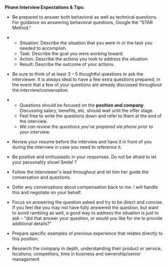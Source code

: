 **Phone Interview Expectations &amp; Tips:**

- Be prepared to answer both behavioral as well as technical questions.  For guidance on answering behavioral questions, Google the &quot;STAR Method.&quot;

-
  - Situation:  Describe the situation that you were in or the task you needed to accomplish.
  - Task:  Describe the goal you were working toward.
  - Action:  Describe the actions you took to address the situation.
  - Result:  Describe the outcome of your actions.

- Be sure to think of at least 3 – 5 thoughtful questions to ask the interviewer.  It is always ideal to have a few extra questions prepared, in the event that a few of your questions are already discussed throughout the interview/conversation.

-
  - Questions should be focused on the  **position and company**.  Discussing salary, benefits, etc. should wait until the offer stage.
  - Feel free to write the questions down and refer to them at the end of the interview.
  - _We can review the questions you&#39;ve prepared via phone prior to your interview._

- Review your resume before the interview and have it in front of you during the interview in case you need to reference it.
- Be positive and enthusiastic in your responses.  Do not be afraid to let your personality show!  Smile! ?
- Follow the interviewer&#39;s lead throughout and let him her guide the conversation and questions.
- Defer any conversations about compensation back to me.  I will handle this and negotiate on your behalf.
- Focus on answering the question asked and try to be direct and concise.  If you feel like you may not have fully answered the question, but want to avoid rambling as well, a good way to address the situation is just to ask – &quot;did that answer your question, or would you like for me to provide additional details?&quot;
- Prepare specific examples of previous experience that relates directly to this position.
- Research the company in depth, understanding their product or service, locations, competitors, time in business and ownership/senior management
